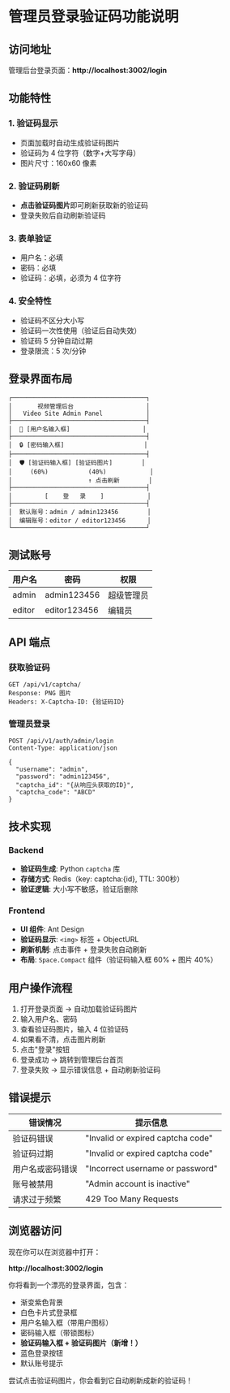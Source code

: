 # 管理员登录验证码功能说明

## 访问地址

管理后台登录页面：**http://localhost:3002/login**

## 功能特性

### 1. 验证码显示
- 页面加载时自动生成验证码图片
- 验证码为 4 位字符（数字+大写字母）
- 图片尺寸：160x60 像素

### 2. 验证码刷新
- **点击验证码图片**即可刷新获取新的验证码
- 登录失败后自动刷新验证码

### 3. 表单验证
- 用户名：必填
- 密码：必填
- 验证码：必填，必须为 4 位字符

### 4. 安全特性
- 验证码不区分大小写
- 验证码一次性使用（验证后自动失效）
- 验证码 5 分钟自动过期
- 登录限流：5 次/分钟

## 登录界面布局

```
┌─────────────────────────────────────┐
│       视频管理后台                    │
│   Video Site Admin Panel            │
├─────────────────────────────────────┤
│  👤 [用户名输入框]                    │
├─────────────────────────────────────┤
│  🔒 [密码输入框]                      │
├─────────────────────────────────────┤
│  🛡️ [验证码输入框] [验证码图片]        │
│     (60%)           (40%)            │
│                     ↑ 点击刷新        │
├─────────────────────────────────────┤
│         [    登   录    ]            │
├─────────────────────────────────────┤
│  默认账号：admin / admin123456        │
│  编辑账号：editor / editor123456      │
└─────────────────────────────────────┘
```

## 测试账号

| 用户名 | 密码 | 权限 |
|--------|------|------|
| admin | admin123456 | 超级管理员 |
| editor | editor123456 | 编辑员 |

## API 端点

### 获取验证码
```http
GET /api/v1/captcha/
Response: PNG 图片
Headers: X-Captcha-ID: {验证码ID}
```

### 管理员登录
```http
POST /api/v1/auth/admin/login
Content-Type: application/json

{
  "username": "admin",
  "password": "admin123456",
  "captcha_id": "{从响应头获取的ID}",
  "captcha_code": "ABCD"
}
```

## 技术实现

### Backend
- **验证码生成**: Python `captcha` 库
- **存储方式**: Redis（key: captcha:{id}, TTL: 300秒）
- **验证逻辑**: 大小写不敏感，验证后删除

### Frontend
- **UI 组件**: Ant Design
- **验证码显示**: `<img>` 标签 + ObjectURL
- **刷新机制**: 点击事件 + 登录失败自动刷新
- **布局**: `Space.Compact` 组件（验证码输入框 60% + 图片 40%）

## 用户操作流程

1. 打开登录页面 → 自动加载验证码图片
2. 输入用户名、密码
3. 查看验证码图片，输入 4 位验证码
4. 如果看不清，点击图片刷新
5. 点击"登录"按钮
6. 登录成功 → 跳转到管理后台首页
7. 登录失败 → 显示错误信息 + 自动刷新验证码

## 错误提示

| 错误情况 | 提示信息 |
|----------|----------|
| 验证码错误 | "Invalid or expired captcha code" |
| 验证码过期 | "Invalid or expired captcha code" |
| 用户名或密码错误 | "Incorrect username or password" |
| 账号被禁用 | "Admin account is inactive" |
| 请求过于频繁 | 429 Too Many Requests |

## 浏览器访问

现在你可以在浏览器中打开：

**http://localhost:3002/login**

你将看到一个漂亮的登录界面，包含：
- 渐变紫色背景
- 白色卡片式登录框
- 用户名输入框（带用户图标）
- 密码输入框（带锁图标）
- **验证码输入框 + 验证码图片（新增！）**
- 蓝色登录按钮
- 默认账号提示

尝试点击验证码图片，你会看到它自动刷新成新的验证码！
